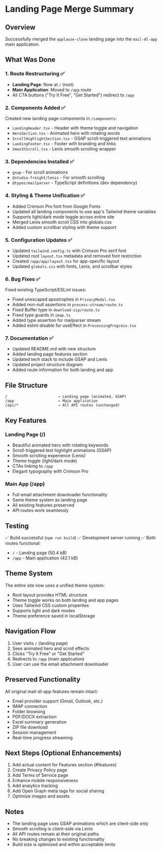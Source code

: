 # Landing Page Merge Summary

## Overview
Successfully merged the `applause-clone` landing page into the `mail-dl-app` main application.

## What Was Done

### 1. Route Restructuring ✅
- **Landing Page**: Now at `/` (root)
- **Main Application**: Moved to `/app` route
- All CTA buttons ("Try It Free", "Get Started") redirect to `/app`

### 2. Components Added ✅
Created new landing page components in `/components`:
- `LandingHeader.tsx` - Header with theme toggle and navigation
- `HeroSection.tsx` - Animated hero with rotating words
- `ScrollHighlightSection.tsx` - GSAP scroll-triggered text animations
- `LandingFooter.tsx` - Footer with branding and links
- `SmoothScroll.tsx` - Lenis smooth scrolling wrapper

### 3. Dependencies Installed ✅
- `gsap` - For scroll animations
- `@studio-freight/lenis` - For smooth scrolling
- `@types/mailparser` - TypeScript definitions (dev dependency)

### 4. Styling & Theme Unification ✅
- Added Crimson Pro font from Google Fonts
- Updated all landing components to use app's Tailwind theme variables
- Supports light/dark mode toggle across entire site
- Merged Lenis smooth scroll CSS into globals.css
- Added custom scrollbar styling with theme support

### 5. Configuration Updates ✅
- Updated `tailwind.config.ts` with Crimson Pro serif font
- Updated root `layout.tsx` metadata and removed font restriction
- Created `/app/app/layout.tsx` for app-specific layout
- Updated `globals.css` with fonts, Lenis, and scrollbar styles

### 6. Bug Fixes ✅
Fixed existing TypeScript/ESLint issues:
- Fixed unescaped apostrophes in `PrivacyModal.tsx`
- Added non-null assertions in `process-stream/route.ts`
- Fixed Buffer type in `download-zip/route.ts`
- Fixed type guards in `imap.ts`
- Added type assertion for mailparser stream
- Added eslint-disable for useEffect in `ProcessingProgress.tsx`

### 7. Documentation ✅
- Updated README.md with new structure
- Added landing page features section
- Updated tech stack to include GSAP and Lenis
- Updated project structure diagram
- Added route information for both landing and app

## File Structure

```
/                       → Landing page (animated, GSAP)
/app                    → Main application
/api/*                  → All API routes (unchanged)
```

## Key Features

### Landing Page (/)
- Beautiful animated hero with rotating keywords
- Scroll-triggered text highlight animations (GSAP)
- Smooth scrolling experience (Lenis)
- Theme toggle (light/dark mode)
- CTAs linking to `/app`
- Elegant typography with Crimson Pro

### Main App (/app)
- Full email attachment downloader functionality
- Same theme system as landing page
- All existing features preserved
- API routes work seamlessly

## Testing

✅ Build successful (`npm run build`)
✅ Development server running
✅ Both routes functional:
  - `/` - Landing page (50.4 kB)
  - `/app` - Main application (42.1 kB)

## Theme System

The entire site now uses a unified theme system:
- Root layout provides HTML structure
- Theme toggle works on both landing and app pages
- Uses Tailwind CSS custom properties
- Supports light and dark modes
- Theme preference saved in localStorage

## Navigation Flow

1. User visits `/` (landing page)
2. Sees animated hero and scroll effects
3. Clicks "Try It Free" or "Get Started"
4. Redirects to `/app` (main application)
5. User can use the email attachment downloader

## Preserved Functionality

All original mail-dl-app features remain intact:
- Email provider support (Gmail, Outlook, etc.)
- IMAP connection
- Folder browsing
- PDF/DOCX extraction
- Excel summary generation
- ZIP file download
- Session management
- Real-time progress streaming

## Next Steps (Optional Enhancements)

1. Add actual content for Features section (#features)
2. Create Privacy Policy page
3. Add Terms of Service page
4. Enhance mobile responsiveness
5. Add analytics tracking
6. Add Open Graph meta tags for social sharing
7. Optimize images and assets

## Notes

- The landing page uses GSAP animations which are client-side only
- Smooth scrolling is client-side via Lenis
- All API routes remain at their original paths
- No breaking changes to existing functionality
- Build size is optimized and within acceptable limits


